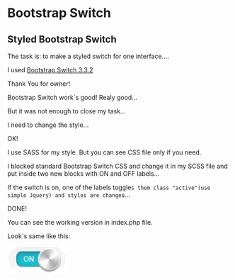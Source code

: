 # Bootstrap Switch
## Styled Bootstrap Switch

 The task is: to make a styled switch for one interface....

 I used [Bootstrap Switch 3.3.2](https://github.com/nostalgiaz/bootstrap-switch)

 Thank You for owner!

 Bootstrap Switch work`s good! Realy good...

 But it was not enough to close my task...

 I need to change the style...

 OK!

 I use SASS for my style. But you can see CSS file only if you need.

 I blocked standard Bootstrap Switch CSS and change it in my SCSS file and put inside two new blocks with ON and OFF labels...

 If the switch is on, one of the labels toggle`s them class "active"(use simple Jquery) and styles are change`s...

 DONE!

 You can see the working version in index.php file.

 Look`s same like this:

 ![Preview image](preview.png)








